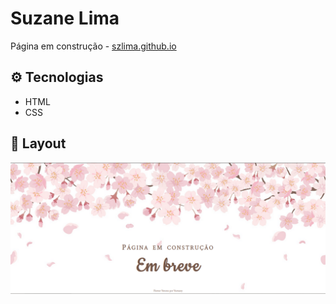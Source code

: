 # Suzane Lima

Página em construção - [szlima.github.io](https://szlima.github.io)


## :gear: Tecnologias

- HTML
- CSS


## :art: Layout

![layout1](img/layout1.png)
